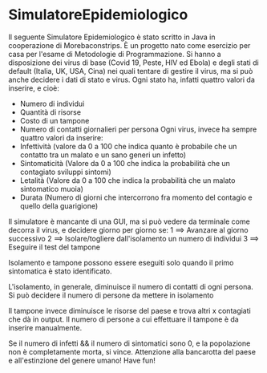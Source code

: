 # SimulatoreEpidemiologico
Il seguente Simulatore Epidemiologico è stato scritto in Java in cooperazione di Morebaconstrips. 
È un progetto nato come esercizio per casa per l'esame di Metodologie di Programmazione. Si hanno a disposizione dei virus di base (Covid 19, Peste, HIV ed Ebola) e degli
stati di default (Italia, UK, USA, Cina) nei quali tentare di gestire il virus, ma si può anche decidere i dati di stato e virus.
Ogni stato ha, infatti quattro valori da inserire, e cioè:
  - Numero di individui 
  - Quantità di risorse 
  - Costo di un tampone 
  - Numero di contatti giornalieri per persona
Ogni virus, invece ha sempre quattro valori da inserire: 
  - Infettività   (valore da 0 a 100 che indica quanto è probabile che un contatto tra un malato e un sano generi un infetto)
  - Sintomaticità (Valore da 0 a 100 che indica la probabilità che un contagiato sviluppi sintomi)
  - Letalità      (Valore da 0 a 100 che indica la probabilità che un malato sintomatico muoia)
  - Durata        (Numero di giorni che intercorrono fra momento del contagio e quello della guarigione)

Il simulatore è mancante di una GUI, ma si può vedere da terminale come decorra il virus, e decidere giorno per giorno se:
1 ==> Avanzare al giorno successivo
2 ==> Isolare/togliere dall'isolamento un numero di individui
3 ==> Eseguire il test del tampone

Isolamento e tampone possono essere eseguiti solo quando il primo sintomatica è stato identificato.

L'isolamento, in generale, diminuisce il numero di contatti di ogni persona. Si può decidere il numero di persone da mettere in isolamento

Il tampone invece diminuisce le risorse del paese e trova altri x contagiati che dà in output. Il numero di persone a cui effettuare il tampone è da inserire manualmente.

Se il numero di infetti && il numero di sintomatici sono 0, e la popolazione non è completamente morta, si vince. 
Attenzione alla bancarotta del paese e all'estinzione del genere umano!
Have fun!
